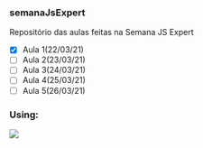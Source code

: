 ### semanaJsExpert
Repositório das aulas feitas na Semana JS Expert

- [x] Aula 1(22/03/21) 
- [ ] Aula 2(23/03/21) 
- [ ] Aula 3(24/03/21)
- [ ] Aula 4(25/03/21)
- [ ] Aula 5(26/03/21)

### Using:
  <p>
    <a href="https://en.wikipedia.org/wiki/JavaScript" title="JavaScript"><img src="icons/javascript.png" /></a>
  </p>
